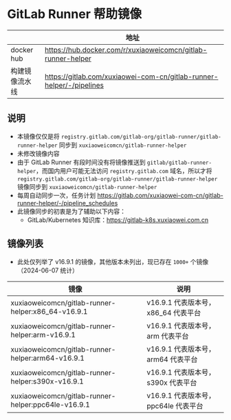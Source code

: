 # GitLab Runner 帮助镜像

|            | 地址                                                                   |
|------------|----------------------------------------------------------------------|
| docker hub | https://hub.docker.com/r/xuxiaoweicomcn/gitlab-runner-helper         |
| 构建镜像流水线    | https://gitlab.com/xuxiaowei-com-cn/gitlab-runner-helper/-/pipelines |

## 说明

- 本镜像仅仅是将 `registry.gitlab.com/gitlab-org/gitlab-runner/gitlab-runner-helper`
  同步到 `xuxiaoweicomcn/gitlab-runner-helper`
- 未修改镜像内容
- 由于 GitLab Runner 有段时间没有将镜像推送到 `gitlab/gitlab-runner-helper`，而国内用户可能无法访问 `registry.gitlab.com`
  域名，所以才将 `registry.gitlab.com/gitlab-org/gitlab-runner/gitlab-runner-helper`
  镜像同步到 `xuxiaoweicomcn/gitlab-runner-helper`
- 每周自动同步一次，任务计划 https://gitlab.com/xuxiaowei-com-cn/gitlab-runner-helper/-/pipeline_schedules
- 此镜像同步的初衷是为了辅助以下内容：
    - GitLab/Kubernetes 知识库：https://gitlab-k8s.xuxiaowei.com.cn

## 镜像列表

- 此处仅列举了 v16.9.1 的镜像，其他版本未列出，现已存在 `1000+` 个镜像（2024-06-07 统计）

| 镜像                                                  | 说明                         |
|-----------------------------------------------------|----------------------------|
| xuxiaoweicomcn/gitlab-runner-helper:x86_64-v16.9.1  | v16.9.1 代表版本号，x86_64 代表平台  |
| xuxiaoweicomcn/gitlab-runner-helper:arm-v16.9.1     | v16.9.1 代表版本号，arm 代表平台     |
| xuxiaoweicomcn/gitlab-runner-helper:arm64-v16.9.1   | v16.9.1 代表版本号，arm64 代表平台   |
| xuxiaoweicomcn/gitlab-runner-helper:s390x-v16.9.1   | v16.9.1 代表版本号，s390x 代表平台   |
| xuxiaoweicomcn/gitlab-runner-helper:ppc64le-v16.9.1 | v16.9.1 代表版本号，ppc64le 代表平台 |
